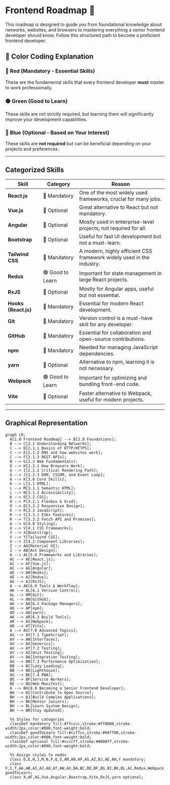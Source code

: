 # Frontend Roadmap 🚀

This roadmap is designed to guide you from foundational knowledge about networks, websites, and browsers to mastering everything a senior frontend developer should know. Follow this structured path to become a proficient frontend developer.

## **🎨 Color Coding Explanation**

### **🔴 Red (Mandatory - Essential Skills)**
These are the fundamental skills that every frontend developer **must** master to work professionally.

### **🟢 Green (Good to Learn)**
These skills are not strictly required, but learning them will significantly improve your development capabilities.

### **🔵 Blue (Optional - Based on Your Interest)**
These skills are **not required** but can be beneficial depending on your projects and preferences.

---

## **Categorized Skills**
| **Skill**                | **Category**       | **Reason** |
|--------------------------|-------------------|------------------------------------------------------|
| **React.js**             | 🔴 Mandatory      | One of the most widely used frameworks, crucial for many jobs. |
| **Vue.js**               | 🔵 Optional       | Great alternative to React but not mandatory. |
| **Angular**              | 🔵 Optional       | Mostly used in enterprise-level projects, not required for all. |
| **Bootstrap**            | 🔵 Optional       | Useful for fast UI development but not a must-learn. |
| **Tailwind CSS**         | 🔴 Mandatory      | A modern, highly efficient CSS framework widely used in the industry. |
| **Redux**                | 🟢 Good to Learn  | Important for state management in large React projects. |
| **RxJS**                 | 🔵 Optional       | Mostly for Angular apps, useful but not essential. |
| **Hooks (React.js)**     | 🔴 Mandatory      | Essential for modern React development. |
| **Git**                  | 🔴 Mandatory      | Version control is a must-have skill for any developer. |
| **GitHub**               | 🔴 Mandatory      | Essential for collaboration and open-source contributions. |
| **npm**                  | 🔴 Mandatory      | Needed for managing JavaScript dependencies. |
| **yarn**                 | 🔵 Optional       | Alternative to npm, learning it is not necessary. |
| **Webpack**              | 🟢 Good to Learn  | Important for optimizing and bundling front-end code. |
| **Vite**                 | 🔵 Optional       | Faster alternative to Webpack, useful for modern projects. |

---

## **Graphical Representation**

```mermaid
graph LR;
  A[1.0 Frontend Roadmap] --> B[2.0 Foundations];
  B --> C[2.1 Understanding Networks];
  C --> D[2.1.1 Basics of HTTP/HTTPS];  
  C --> E[2.1.2 DNS and how websites work];  
  C --> F[2.1.3 REST APIs];  
  B --> G[2.2 Web Fundamentals];
  G --> H[2.2.1 How Browsers Work];  
  G --> I[2.2.2 Critical Rendering Path];  
  G --> J[2.2.3 DOM, CSSOM, and Event Loop];  
  A --> K[3.0 Core Skills];
  K --> L[3.1 HTML];
  L --> M[3.1.1 Semantic HTML];  
  L --> N[3.1.2 Accessibility];  
  K --> O[3.2 CSS];
  O --> P[3.2.1 Flexbox & Grid];  
  O --> Q[3.2.2 Responsive Design];  
  K --> R[3.3 JavaScript];
  R --> S[3.3.1 ES6+ Features];  
  R --> T[3.3.2 Fetch API and Promises];  
  A --> U[4.0 Styling];
  U --> V[4.1 CSS Frameworks];
  V --> X[Bootstrap];  
  V --> Y[Tailwind CSS];  
  U --> Z[4.2 Component Libraries];
  Z --> AA[Material UI];  
  Z --> AB[Ant Design];  
  A --> AC[5.0 Frameworks and Libraries];
  AC --> AE[React.js];  
  AC --> AF[Vue.js];  
  AC --> AG[Angular];  
  AE --> AH[Hooks];  
  AE --> AI[Redux];  
  AG --> AJ[RxJS];  
  A --> AK[6.0 Tools & Workflow];
  AK --> AL[6.1 Version Control];
  AL --> AM[Git];  
  AL --> AN[GitHub];  
  AK --> AO[6.2 Package Managers];
  AO --> AP[npm];  
  AO --> AQ[yarn];  
  AK --> AR[6.3 Build Tools];
  AR --> AS[Webpack];  
  AR --> AT[Vite];  
  A --> AU[7.0 Advanced Topics];
  AU --> AV[7.1 TypeScript];
  AV --> AW[Interfaces];  
  AV --> AX[Generics];  
  AU --> AY[7.2 Testing];
  AY --> AZ[Unit Testing];  
  AY --> BA[Integration Testing];  
  AU --> BB[7.3 Performance Optimization];
  BB --> BC[Lazy Loading];  
  BB --> BD[Lighthouse];  
  AU --> BE[7.4 PWA];
  BE --> BF[Service Workers];  
  BE --> BG[Web Manifest];  
  A --> BH[8.0 Becoming a Senior Frontend Developer];
  BH --> BI[Contribute to Open Source];  
  BH --> BJ[Build Complex Applications];  
  BH --> BK[Mentor Juniors];  
  BH --> BL[Learn System Design];  
  BH --> BM[Stay Updated];  

  %% Styles for categories
  classDef mandatory fill:#ffcccc,stroke:#ff0000,stroke-width:2px,color:#000,font-weight:bold;
  classDef goodToLearn fill:#ccffcc,stroke:#00ff00,stroke-width:2px,color:#000,font-weight:bold;
  classDef optional fill:#ccccff,stroke:#0000ff,stroke-width:2px,color:#000,font-weight:bold;

  %% Assign styles to nodes
  class D,E,H,J,M,N,P,Q,S,AM,AN,AP,AS,AZ,BJ,AE,AH,Y mandatory;
  class F,I,T,AA,AB,AI,AJ,AQ,AT,AW,AX,BA,BC,BD,BF,BG,BI,BK,BL,AI,Redux,Webpack goodToLearn;
  class X,AF,AG,Vue,Angular,Boostrap,Vite,RxJS,yarn optional;
